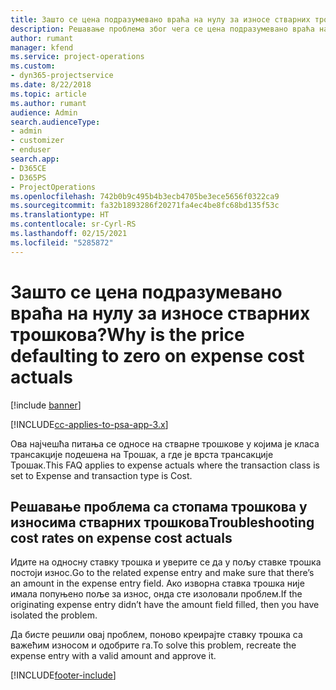 ```yaml
---
title: Зашто се цена подразумевано враћа на нулу за износе стварних трошкова?
description: Решавање проблема због чега се цена подразумевано враћа на 0 на износима стварних трошкова.
author: rumant
manager: kfend
ms.service: project-operations
ms.custom:
- dyn365-projectservice
ms.date: 8/22/2018
ms.topic: article
ms.author: rumant
audience: Admin
search.audienceType:
- admin
- customizer
- enduser
search.app:
- D365CE
- D365PS
- ProjectOperations
ms.openlocfilehash: 742b0b9c495b4b3ecb4705be3ece5656f0322ca9
ms.sourcegitcommit: fa32b1893286f20271fa4ec4be8fc68bd135f53c
ms.translationtype: HT
ms.contentlocale: sr-Cyrl-RS
ms.lasthandoff: 02/15/2021
ms.locfileid: "5285872"
---
```

# <a name="why-is-the-price-defaulting-to-zero-on-expense-cost-actuals"></a><span data-ttu-id="1974d-103">Зашто се цена подразумевано враћа на нулу за износе стварних трошкова?</span><span class="sxs-lookup"><span data-stu-id="1974d-103">Why is the price defaulting to zero on expense cost actuals</span></span>

[!include [banner](../includes/psa-now-project-operations.md)]

[!INCLUDE[cc-applies-to-psa-app-3.x](../includes/cc-applies-to-psa-app-3x.md)]

<span data-ttu-id="1974d-104">Ова најчешћа питања се односе на стварне трошкове у којима је класа трансакције подешена на Трошак, а где је врста трансакције Трошак.</span><span class="sxs-lookup"><span data-stu-id="1974d-104">This FAQ applies to expense actuals where the transaction class is set to Expense and transaction type is Cost.</span></span>

## <a name="troubleshooting-cost-rates-on-expense-cost-actuals"></a><span data-ttu-id="1974d-105">Решавање проблема са стопама трошкова у износима стварних трошкова</span><span class="sxs-lookup"><span data-stu-id="1974d-105">Troubleshooting cost rates on expense cost actuals</span></span>

<span data-ttu-id="1974d-106">Идите на односну ставку трошка и уверите се да у пољу ставке трошка постоји износ.</span><span class="sxs-lookup"><span data-stu-id="1974d-106">Go to the related expense entry and make sure that there’s an amount in the expense entry field.</span></span> <span data-ttu-id="1974d-107">Ако изворна ставка трошка није имала попуњено поље за износ, онда сте изоловали проблем.</span><span class="sxs-lookup"><span data-stu-id="1974d-107">If the originating expense entry didn’t have the amount field filled, then you have isolated the problem.</span></span>
 
<span data-ttu-id="1974d-108">Да бисте решили овај проблем, поново креирајте ставку трошка са важећим износом и одобрите га.</span><span class="sxs-lookup"><span data-stu-id="1974d-108">To solve this problem, recreate the expense entry with a valid amount and approve it.</span></span>


[!INCLUDE[footer-include](../includes/footer-banner.md)]